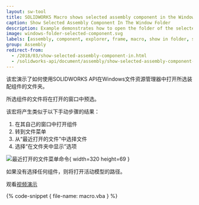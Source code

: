 ```yaml
---
layout: sw-tool
title: SOLIDWORKS Macro shows selected assembly component in the Window folder
caption: Show Selected Assembly Component In The Window Folder
description: Example demonstrates how to open the folder of the selected component in the assembly in the Windows File Explorer
image: windows-folder-selected-component.svg
labels: [assembly, component, explorer, frame, macro, show in folder, solidworks, solidworks api, utility, vba]
group: Assembly
redirect-from:
  - /2018/03/show-selected-assembly-component-in.html
  - /solidworks-api/document/assembly/show-selected-assembly-component-window-folder
---
```


该宏演示了如何使用SOLIDWORKS API在Windows文件资源管理器中打开所选装配组件的文件夹。

所选组件的文件将在打开的窗口中预选。

该宏将产生类似于以下手动步骤的结果：

1. 在其自己的窗口中打开组件
2. 转到文件菜单
3. 从“最近打开的文件”中选择文件
4. 选择“在文件夹中显示”选项

![最近打开的文件菜单命令](open-recent.png){ width=320 height=69 }

如果没有选择任何组件，则将打开活动模型的路径。

观看[视频演示](https://youtu.be/9uZCecGg25I?t=266)

{% code-snippet { file-name: macro.vba } %}